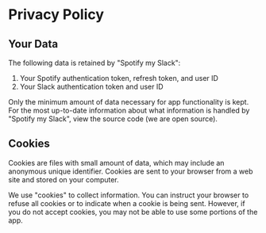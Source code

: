 # Privacy Policy

## Your Data

The following data is retained by "Spotify my Slack":
1. Your Spotify authentication token, refresh token, and user ID
2. Your Slack authentication token and user ID

Only the minimum amount of data necessary for app functionality is kept. For
the most up-to-date information about what information is handled by "Spotify
my Slack", view the source code (we are open source).

## Cookies
Cookies are files with small amount of data, which may include an anonymous
unique identifier. Cookies are sent to your browser from a web site and stored
on your computer.

We use "cookies" to collect information. You can instruct your browser to
refuse all cookies or to indicate when a cookie is being sent. However, if you
do not accept cookies, you may not be able to use some portions of the app.
